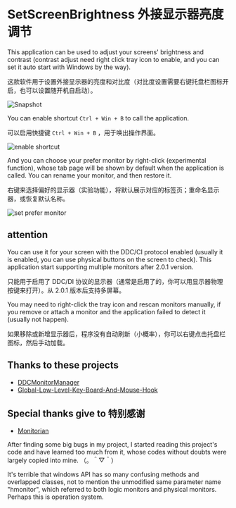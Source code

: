 # SetScreenBrightness 外接显示器亮度调节

This application can be used to adjust your screens' brightness and contrast (contrast adjust need right click tray icon to enable, and you can set it auto start with Windows by the way).

这款软件用于设置外接显示器的亮度和对比度（对比度设置需要右键托盘栏图标开启，也可以设置随开机自启动）。

![Snapshot](http://qiniu1.letow.top/snipaste%202018.12.13-03.32.jpg)

You can enable shortcut `Ctrl + Win + B` to call the application. 

可以启用快捷键 `Ctrl + Win + B` ，用于唤出操作界面。

![enable shortcut](http://qiniu1.letow.top/snipaste%202018.12.25-23.34.jpg)

And you can choose your prefer monitor by right-click (experimental function), whose tab page will be shown by default when the application is called. You can rename your monitor, and then restore it.

右键来选择偏好的显示器（实验功能），将默认展示对应的标签页；重命名显示器，或恢复默认名称。

![set prefer monitor](http://qiniu1.letow.top/snipaste%202019.01.06-03.38.jpg)



## attention

You can use it for your screen with the DDC/CI protocol enabled (usually it is enabled, you can use physical buttons on the screen to check). This application start supporting multiple monitors after 2.0.1 version.

只能用于启用了 DDC/DI 协议的显示器（通常是启用了的，你可以用显示器物理按键来打开）。从 2.0.1 版本后支持多屏幕。

You may need to right-click the tray icon and rescan monitors manually, if you remove or attach a monitor and the application failed to detect it (usually not happen).

如果移除或新增显示器后，程序没有自动刷新（小概率），你可以右键点击托盘栏图标，然后手动加载。

## Thanks to these projects

- [DDCMonitorManager](https://github.com/DeastinY/DDCMonitorManager)
- [Global-Low-Level-Key-Board-And-Mouse-Hook](https://github.com/rvknth043/Global-Low-Level-Key-Board-And-Mouse-Hook)

## Special thanks give to 特别感谢

- [Monitorian](https://github.com/emoacht/Monitorian)

After finding some big bugs in my project, I started reading this project's code and have learned too much from it, whose codes without doubts were largely copied into mine. （。＾▽＾）

It's terrible that windows API has so many confusing methods and overlapped classes, not to mention the unmodified same parameter name "hmonitor", which referred to both logic monitors and physical monitors. Perhaps this is operation system.